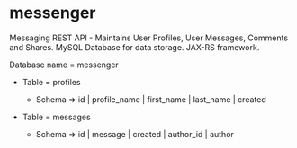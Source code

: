 # messenger
Messaging REST API - Maintains User Profiles, User Messages, Comments and Shares. MySQL Database for data storage. JAX-RS framework. 

Database name = messenger
  - Table = profiles
    - Schema => id | profile_name | first_name | last_name | created
    
  - Table = messages
    - Schema => id | message | created | author_id | author
